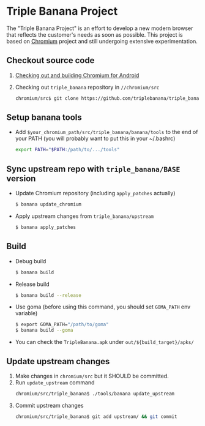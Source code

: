 # Triple Banana Project

The "Triple Banana Project" is an effort to develop a new modern browser that
reflects the customer's needs as soon as possible. This project is based on
[Chromium](https://www.chromium.org) project and still undergoing extensive
experimentation.

## Checkout source code
1. [Checking out and building Chromium for Android](
https://chromium.googlesource.com/chromium/src/+/master/docs/android_build_instructions.md)

2. Checking out `triple_banana` repository in `//chromium/src`
   ```sh
   chromium/src$ git clone https://github.com/triplebanana/triple_banana
   ```

## Setup banana tools
- Add `$your_chromium_path/src/triple_banana/banana/tools` to the end of your
  PATH (you will probably want to put this in your ~/.bashrc)
  ```sh
  export PATH="$PATH:/path/to/.../tools"
  ```

## Sync upstream repo with `triple_banana/BASE` version
- Update Chromium repository (including `apply_patches` actually)
  ```sh
  $ banana update_chromium
  ```
- Apply upstream changes from `triple_banana/upstream`
  ```sh
  $ banana apply_patches

## Build
- Debug build
  ```sh
  $ banana build
  ```
- Release build
  ```sh
  $ banana build --release
  ```
- Use goma (before using this command, you should set `GOMA_PATH` env variable)
  ```sh
  $ export GOMA_PATH="/path/to/goma"
  $ banana build --goma
  ```
- You can check the `TripleBanana.apk` under `out/${build_target}/apks/`

## Update upstream changes

1. Make changes in `chromium/src` but it SHOULD be committed.
2. Run `update_upstream` command
   ```sh
   chromium/src/triple_banana$ ./tools/banana update_upstream
   ```
3. Commit upstream changes
   ```sh
   chromium/src/triple_banana$ git add upstream/ && git commit
   ```
